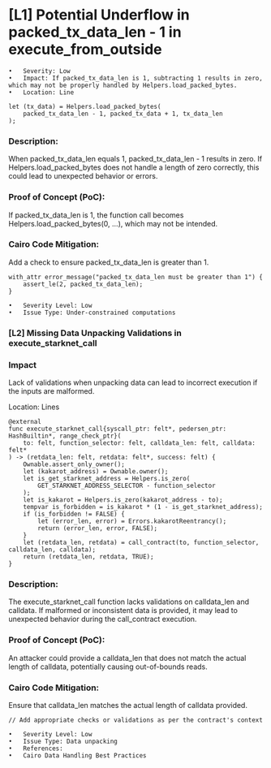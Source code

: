 # [L1] Potential Underflow in packed_tx_data_len - 1 in execute_from_outside

	•	Severity: Low
	•	Impact: If packed_tx_data_len is 1, subtracting 1 results in zero, which may not be properly handled by Helpers.load_packed_bytes.
	•	Location: Line
```Cairo
let (tx_data) = Helpers.load_packed_bytes(
    packed_tx_data_len - 1, packed_tx_data + 1, tx_data_len
);
```
### Description: 
When packed_tx_data_len equals 1, packed_tx_data_len - 1 results in zero. If Helpers.load_packed_bytes does not handle a length of zero correctly, this could lead to unexpected behavior or errors.
### Proof of Concept (PoC):
If packed_tx_data_len is 1, the function call becomes Helpers.load_packed_bytes(0, ...), which may not be intended.
### Cairo Code Mitigation:
Add a check to ensure packed_tx_data_len is greater than 1.
```Cairo
with_attr error_message("packed_tx_data_len must be greater than 1") {
    assert_le(2, packed_tx_data_len);
}
````
	•	Severity Level: Low
	•	Issue Type: Under-constrained computations

### [L2] Missing Data Unpacking Validations in execute_starknet_call

### Impact 
Lack of validations when unpacking data can lead to incorrect execution if the inputs are malformed.

Location: Lines
```Cairo
@external
func execute_starknet_call{syscall_ptr: felt*, pedersen_ptr: HashBuiltin*, range_check_ptr}(
    to: felt, function_selector: felt, calldata_len: felt, calldata: felt*
) -> (retdata_len: felt, retdata: felt*, success: felt) {
    Ownable.assert_only_owner();
    let (kakarot_address) = Ownable.owner();
    let is_get_starknet_address = Helpers.is_zero(
        GET_STARKNET_ADDRESS_SELECTOR - function_selector
    );
    let is_kakarot = Helpers.is_zero(kakarot_address - to);
    tempvar is_forbidden = is_kakarot * (1 - is_get_starknet_address);
    if (is_forbidden != FALSE) {
        let (error_len, error) = Errors.kakarotReentrancy();
        return (error_len, error, FALSE);
    }
    let (retdata_len, retdata) = call_contract(to, function_selector, calldata_len, calldata);
    return (retdata_len, retdata, TRUE);
}
````
### Description: 
The execute_starknet_call function lacks validations on calldata_len and calldata. If malformed or inconsistent data is provided, it may lead to unexpected behavior during the call_contract execution.
### Proof of Concept (PoC):
An attacker could provide a calldata_len that does not match the actual length of calldata, potentially causing out-of-bounds reads.
### Cairo Code Mitigation:
Ensure that calldata_len matches the actual length of calldata provided.
```Cairo
// Add appropriate checks or validations as per the contract's context
```
	•	Severity Level: Low
	•	Issue Type: Data unpacking
	•	References:
	•	Cairo Data Handling Best Practices